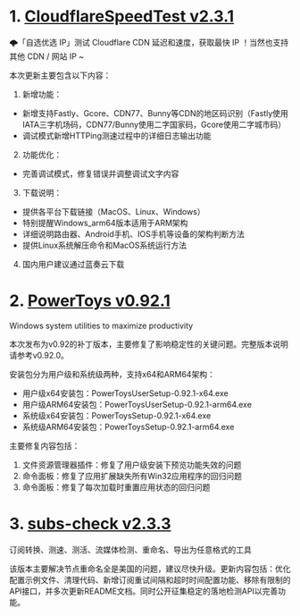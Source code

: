 
# 1. [CloudflareSpeedTest v2.3.1](https://github.com/XIU2/CloudflareSpeedTest/releases/tag/v2.3.1)  
🌩「自选优选 IP」测试 Cloudflare CDN 延迟和速度，获取最快 IP ！当然也支持其他 CDN / 网站 IP ~

本次更新主要包含以下内容：

1. 新增功能：
- 新增支持Fastly、Gcore、CDN77、Bunny等CDN的地区码识别（Fastly使用IATA三字机场码，CDN77/Bunny使用二字国家码，Gcore使用二字城市码）
- 调试模式新增HTTPing测速过程中的详细日志输出功能

2. 功能优化：
- 完善调试模式，修复错误并调整调试文字内容

3. 下载说明：
- 提供各平台下载链接（MacOS、Linux、Windows）
- 特别提醒Windows_arm64版本适用于ARM架构
- 详细说明路由器、Android手机、IOS手机等设备的架构判断方法
- 提供Linux系统解压命令和MacOS系统运行方法

4. 国内用户建议通过蓝奏云下载

# 2. [PowerToys v0.92.1](https://github.com/microsoft/PowerToys/releases/tag/v0.92.1)  
Windows system utilities to maximize productivity

本次发布为v0.92的补丁版本，主要修复了影响稳定性的关键问题。完整版本说明请参考v0.92.0。

安装包分为用户级和系统级两种，支持x64和ARM64架构：
- 用户级x64安装包：PowerToysUserSetup-0.92.1-x64.exe
- 用户级ARM64安装包：PowerToysUserSetup-0.92.1-arm64.exe  
- 系统级x64安装包：PowerToysSetup-0.92.1-x64.exe
- 系统级ARM64安装包：PowerToysSetup-0.92.1-arm64.exe

主要修复内容包括：
1. 文件资源管理器插件：修复了用户级安装下预览功能失效的问题
2. 命令面板：修复了应用扩展缺失所有Win32应用程序的回归问题
3. 命令面板：修复了每次加载时重置应用状态的回归问题

# 3. [subs-check v2.3.3](https://github.com/beck-8/subs-check/releases/tag/v2.3.3)  
订阅转换、测速、测活、流媒体检测、重命名、导出为任意格式的工具

该版本主要解决节点重命名全是美国的问题，建议尽快升级。更新内容包括：优化配置示例文件、清理代码、新增订阅重试间隔和超时时间配置功能、移除有限制的API接口，并多次更新README文档。同时公开征集稳定的落地检测API以完善功能。

